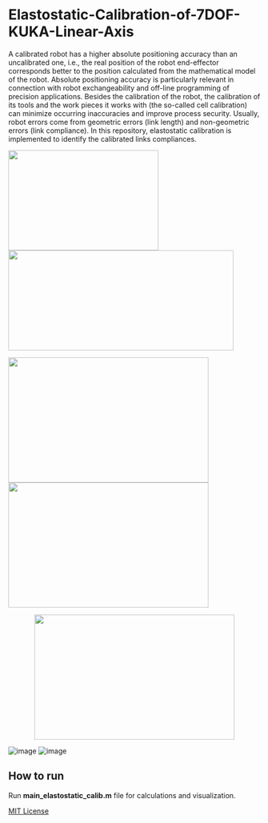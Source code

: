 # Elastostatic-Calibration-of-7DOF-KUKA-Linear-Axis
A calibrated robot has a higher absolute positioning accuracy than an uncalibrated one, i.e., the real position of the robot end-effector corresponds better to the position calculated from the mathematical model of the robot. Absolute positioning accuracy is particularly relevant in connection with robot exchangeability and off-line programming of precision applications. Besides the calibration of the robot, the calibration of its tools and the work pieces it works with (the so-called cell calibration) can minimize occurring inaccuracies and improve process security. Usually, robot errors come from geometric errors (link length) and non-geometric errors (link compliance). In this repository, elastostatic calibration is implemented to identify the calibrated links compliances. 

<p float="left">
  <img src="https://user-images.githubusercontent.com/90580636/171466339-c1a0e96f-71ec-41f2-8891-c0522536ea04.png" width="300" height="200" />
  <img src="https://user-images.githubusercontent.com/90580636/171468054-fc96ca19-5f39-4893-9723-24872b333bb4.png" width="450" height="200" />
</p>

<p float="left">
  <img src="https://user-images.githubusercontent.com/90580636/176682065-f5121424-406a-45e6-980e-23ca110ef3bb.png" width="400" height="250" />
  <img src="https://user-images.githubusercontent.com/90580636/176682088-d79969d7-1839-4de1-862d-6fcc6c46d4f5.png" width="400" height="250" />
</p>

<p align="center">
  <img src="https://user-images.githubusercontent.com/90580636/176682107-9b0845f2-04ce-4535-a951-e1196ceeff95.png" width="400" height="250" />
</p>

![image](https://user-images.githubusercontent.com/90580636/176682146-9cbf7a00-631c-44b3-a15d-669ff3a277e6.png)
![image](https://user-images.githubusercontent.com/90580636/176682169-e142467b-0213-4845-b34a-c8b29c86fe49.png)


## How to run
Run **main_elastostatic_calib.m** file for calculations and visualization.

[MIT License](https://github.com/Walid-khaled/Elastostatic-Calibration-of-7DOF-KUKA-Linear-Axis/blob/main/LICENSE)
